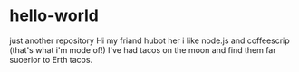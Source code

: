 # hello-world
just another repository
Hi my friand
hubot her i like node.js and coffeescrip (that's what i'm mode of!)
I've had tacos on the moon and find them far suoerior to Erth tacos.
